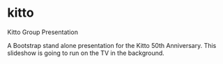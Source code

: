 # kitto
Kitto Group Presentation

A Bootstrap stand alone presentation for the Kitto 50th Anniversary. This slideshow is going to run on the TV in the background.
